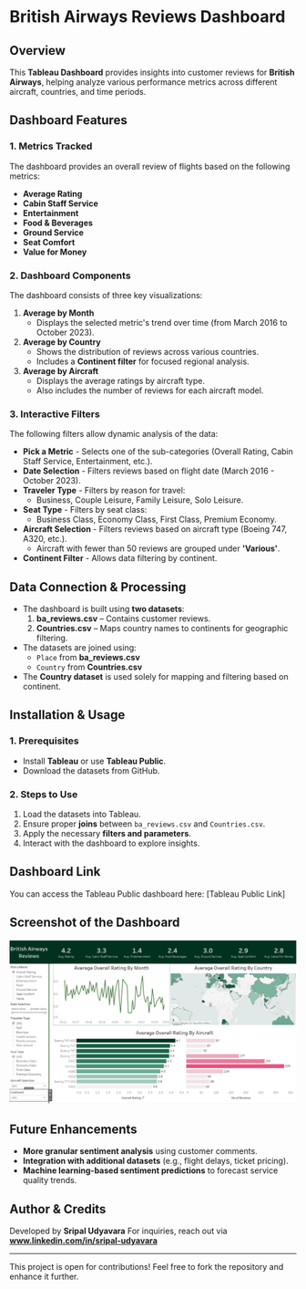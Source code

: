 # British Airways Reviews Dashboard

## Overview
This **Tableau Dashboard** provides insights into customer reviews for **British Airways**, helping analyze various performance metrics across different aircraft, countries, and time periods.

## **Dashboard Features**
### **1. Metrics Tracked**
The dashboard provides an overall review of flights based on the following metrics:
- **Average Rating**
- **Cabin Staff Service**
- **Entertainment**
- **Food & Beverages**
- **Ground Service**
- **Seat Comfort**
- **Value for Money**

### **2. Dashboard Components**
The dashboard consists of three key visualizations:
1. **Average <Parameter> by Month**
   - Displays the selected metric's trend over time (from March 2016 to October 2023).
2. **Average <Parameter> by Country**
   - Shows the distribution of reviews across various countries.
   - Includes a **Continent filter** for focused regional analysis.
3. **Average <Parameter> by Aircraft**
   - Displays the average ratings by aircraft type.
   - Also includes the number of reviews for each aircraft model.

### **3. Interactive Filters**
The following filters allow dynamic analysis of the data:
- **Pick a Metric** - Selects one of the sub-categories (Overall Rating, Cabin Staff Service, Entertainment, etc.).
- **Date Selection** - Filters reviews based on flight date (March 2016 - October 2023).
- **Traveler Type** - Filters by reason for travel:
  - Business, Couple Leisure, Family Leisure, Solo Leisure.
- **Seat Type** - Filters by seat class:
  - Business Class, Economy Class, First Class, Premium Economy.
- **Aircraft Selection** - Filters reviews based on aircraft type (Boeing 747, A320, etc.).
  - Aircraft with fewer than 50 reviews are grouped under **'Various'**.
- **Continent Filter** - Allows data filtering by continent.

## **Data Connection & Processing**
- The dashboard is built using **two datasets**:
  1. **ba_reviews.csv** – Contains customer reviews.
  2. **Countries.csv** – Maps country names to continents for geographic filtering.
- The datasets are joined using:
  - `Place` from **ba_reviews.csv**
  - `Country` from **Countries.csv**
- The **Country dataset** is used solely for mapping and filtering based on continent.

## **Installation & Usage**
### **1. Prerequisites**
- Install **Tableau** or use **Tableau Public**.
- Download the datasets from GitHub.

### **2. Steps to Use**
1. Load the datasets into Tableau.
2. Ensure proper **joins** between `ba_reviews.csv` and `Countries.csv`.
3. Apply the necessary **filters and parameters**.
4. Interact with the dashboard to explore insights.

## **Dashboard Link**
You can access the Tableau Public dashboard here: [Tableau Public Link]

## **Screenshot of the Dashboard**
![Dashboard View](Dashboard_View.png)

## **Future Enhancements**
- **More granular sentiment analysis** using customer comments.
- **Integration with additional datasets** (e.g., flight delays, ticket pricing).
- **Machine learning-based sentiment predictions** to forecast service quality trends.

## **Author & Credits**
Developed by **Sripal Udyavara**
For inquiries, reach out via **www.linkedin.com/in/sripal-udyavara**

---
This project is open for contributions! Feel free to fork the repository and enhance it further.

